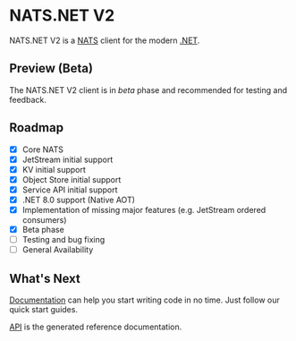 # NATS.NET V2

NATS.NET V2 is a [NATS](https://nats.io) client for the modern [.NET](https://dot.net/).

## Preview (Beta)

The NATS.NET V2 client is in *beta* phase and recommended for testing and feedback.

## Roadmap

- [x] Core NATS
- [x] JetStream initial support
- [x] KV initial support
- [x] Object Store initial support
- [x] Service API initial support
- [x] .NET 8.0 support (Native AOT)
- [x] Implementation of missing major features (e.g. JetStream ordered consumers)
- [x] Beta phase
- [ ] Testing and bug fixing
- [ ] General Availability

## What's Next

[Documentation](documentation/intro.md) can help you start writing code in no time. Just follow our quick start guides.

[API](api/index.md) is the generated reference documentation.
